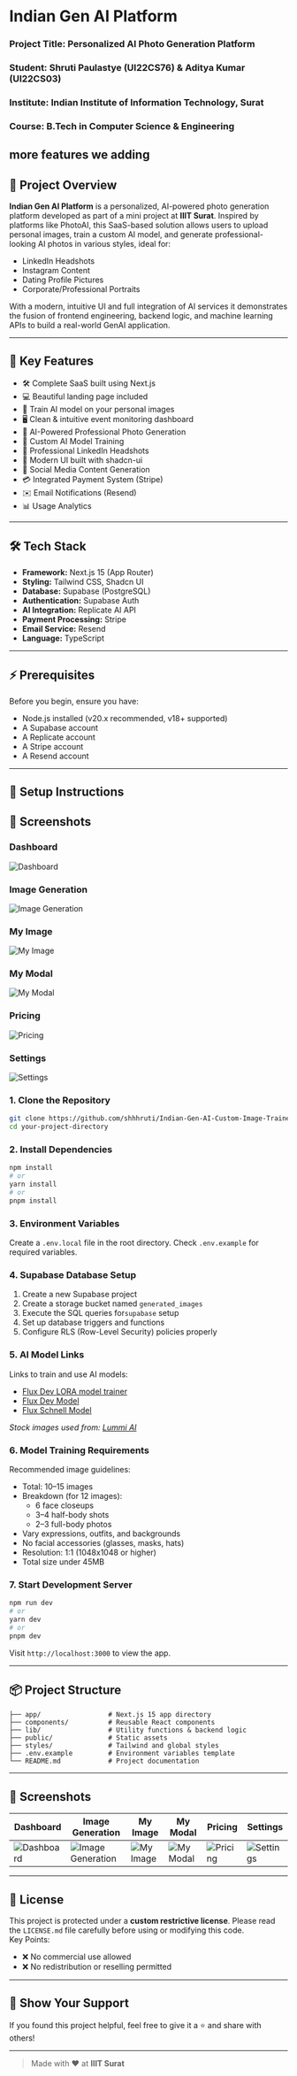 ﻿# Indian Gen AI Platform  


### **Project Title:** Personalized AI Photo Generation Platform  
### **Student:** Shruti Paulastye (UI22CS76) & Aditya Kumar (UI22CS03)
### **Institute:** Indian Institute of Information Technology, Surat  
### **Course:** B.Tech in Computer Science & Engineering  
more features we adding
---

## 📘 Project Overview

**Indian Gen AI Platform** is a personalized, AI-powered photo generation platform developed as part of a mini project at **IIIT Surat**. Inspired by platforms like PhotoAI, this SaaS-based solution allows users to upload personal images, train a custom AI model, and generate professional-looking AI photos in various styles, ideal for:

- LinkedIn Headshots  
- Instagram Content  
- Dating Profile Pictures  
- Corporate/Professional Portraits  

With a modern, intuitive UI and full integration of AI services it demonstrates the fusion of frontend engineering, backend logic, and machine learning APIs to build a real-world GenAI application.

---

## 🚀 Key Features  

- 🛠️ Complete SaaS built using Next.js
- 💻 Beautiful landing page included
- 🤖 Train AI model on your personal images
- 🖥️ Clean & intuitive event monitoring dashboard
- 🎯 AI-Powered Professional Photo Generation
- 🎨 Custom AI Model Training
- 💼 Professional LinkedIn Headshots
- 🌟 Modern UI built with shadcn-ui
- 📱 Social Media Content Generation
- 💳 Integrated Payment System (Stripe)
- ✉️ Email Notifications (Resend)
- 📊 Usage Analytics

---

## 🛠️ Tech Stack

- **Framework:** Next.js 15 (App Router)
- **Styling:** Tailwind CSS, Shadcn UI
- **Database:** Supabase (PostgreSQL)
- **Authentication:** Supabase Auth
- **AI Integration:** Replicate AI API
- **Payment Processing:** Stripe
- **Email Service:** Resend
- **Language:** TypeScript

---

## ⚡ Prerequisites

Before you begin, ensure you have:

- Node.js installed (v20.x recommended, v18+ supported) 
- A Supabase account
- A Replicate account
- A Stripe account
- A Resend account

---

## 🚀 Setup Instructions
## 📸 Screenshots

### Dashboard
![Dashboard](./public/pictures/Dashboard.png)

### Image Generation
![Image Generation](./public/pictures/Image-gen.png)

### My Image
![My Image](./public/pictures/my-images.png)

### My Modal
![My Modal](./public/pictures/my-modal.png)

### Pricing
![Pricing](./public/pictures/pricing.png)

### Settings
![Settings](./public/pictures/settings.png)

### 1. Clone the Repository

```bash
git clone https://github.com/shhhruti/Indian-Gen-AI-Custom-Image-Trainer.git
cd your-project-directory
```

### 2. Install Dependencies

```bash
npm install
# or
yarn install
# or
pnpm install
```

### 3. Environment Variables

Create a `.env.local` file in the root directory. Check `.env.example` for required variables.

### 4. Supabase Database Setup

1. Create a new Supabase project  
2. Create a storage bucket named `generated_images`  
3. Execute the SQL queries for`supabase` setup
4. Set up database triggers and functions  
5. Configure RLS (Row-Level Security) policies properly  

### 5. AI Model Links

Links to train and use AI models:

- [Flux Dev LORA model trainer](https://replicate.com/ostris/flux-dev-lora-trainer/train)
- [Flux Dev Model](https://replicate.com/black-forest-labs/flux-dev)
- [Flux Schnell Model](https://replicate.com/black-forest-labs/flux-schnell)

*Stock images used from: [Lummi AI](https://www.lummi.ai/)*

### 6. Model Training Requirements

Recommended image guidelines:

- Total: 10–15 images
- Breakdown (for 12 images):
  - 6 face closeups
  - 3–4 half-body shots
  - 2–3 full-body photos
- Vary expressions, outfits, and backgrounds
- No facial accessories (glasses, masks, hats)
- Resolution: 1:1 (1048x1048 or higher)
- Total size under 45MB

### 7. Start Development Server

```bash
npm run dev
# or
yarn dev
# or
pnpm dev
```

Visit `http://localhost:3000` to view the app.

---

## 📦 Project Structure

```
├── app/                 # Next.js 15 app directory
├── components/          # Reusable React components
├── lib/                 # Utility functions & backend logic
├── public/              # Static assets
├── styles/              # Tailwind and global styles
├── .env.example         # Environment variables template
└── README.md            # Project documentation
```

---

## 📸 Screenshots

| Dashboard | Image Generation | My Image | My Modal | Pricing | Settings |
|-----------|-------------------|-------------------|-------------------|-------------------|-------------------|
| ![Dashboard](./public/pictures/Dashboard.png) | ![Image Generation](./public/pictures/Image-gen.png) | ![My Image](./public/pictures/my-images.png) |  ![My Modal](./public/pictures/my-modal.png) | ![Pricing](./public/pictures/pricing.png) | ![Settings](./public/pictures/settings.png) | 

---

## 📝 License

This project is protected under a **custom restrictive license**. Please read the `LICENSE.md` file carefully before using or modifying this code.  
Key Points:

- ❌ No commercial use allowed  
- ❌ No redistribution or reselling permitted  

---

## 🌟 Show Your Support

If you found this project helpful, feel free to give it a ⭐️ and share with others!

---

> Made with ❤️ at **IIIT Surat**
```


